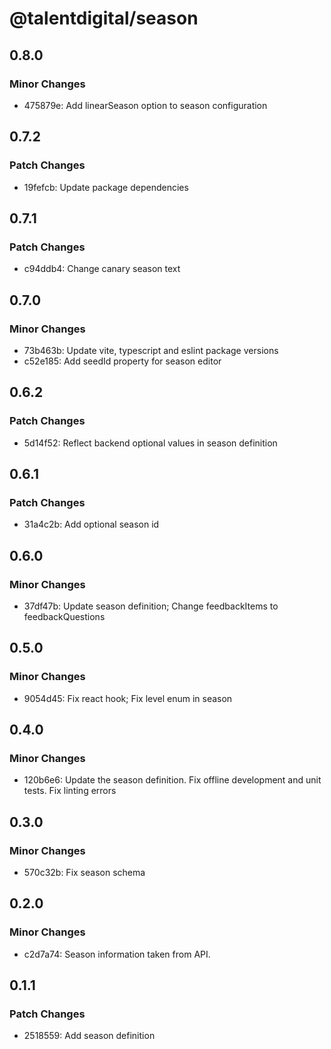 # @talentdigital/season

## 0.8.0

### Minor Changes

- 475879e: Add linearSeason option to season configuration

## 0.7.2

### Patch Changes

- 19fefcb: Update package dependencies

## 0.7.1

### Patch Changes

- c94ddb4: Change canary season text

## 0.7.0

### Minor Changes

- 73b463b: Update vite, typescript and eslint package versions
- c52e185: Add seedId property for season editor

## 0.6.2

### Patch Changes

- 5d14f52: Reflect backend optional values in season definition

## 0.6.1

### Patch Changes

- 31a4c2b: Add optional season id

## 0.6.0

### Minor Changes

- 37df47b: Update season definition; Change feedbackItems to feedbackQuestions

## 0.5.0

### Minor Changes

- 9054d45: Fix react hook; Fix level enum in season

## 0.4.0

### Minor Changes

- 120b6e6: Update the season definition.
  Fix offline development and unit tests.
  Fix linting errors

## 0.3.0

### Minor Changes

- 570c32b: Fix season schema

## 0.2.0

### Minor Changes

- c2d7a74: Season information taken from API.

## 0.1.1

### Patch Changes

- 2518559: Add season definition
